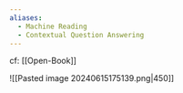 ```yaml
---
aliases:
  - Machine Reading
  - Contextual Question Answering
---
```

cf: [[Open-Book]]

![[Pasted image 20240615175139.png|450]]